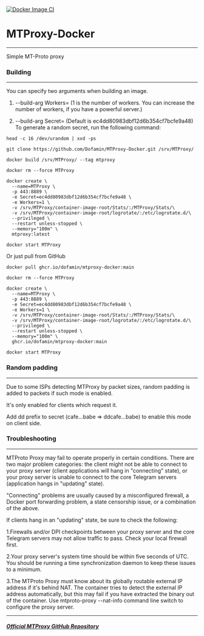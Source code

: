 [![Docker Image CI](https://github.com/Dofamin/MTProxy-Docker/actions/workflows/docker-image.yml/badge.svg)](https://github.com/Dofamin/MTProxy-Docker/actions/workflows/docker-image.yml)
# MTProxy-Docker

---

Simple MT-Proto proxy


### Building

---

You can specify two arguments when building an image.
1. --build-arg Workers= (1 is the number of workers. You can increase the number of workers, if you have a powerful server.)

2. --build-arg Secret=  (Default is ec4dd80983dbf12d6b354cf7bcfe9a48)
To generate a random secret, run the following command:
```shell
head -c 16 /dev/urandom | xxd -ps
```

```shell
git clone https://github.com/Dofamin/MTProxy-Docker.git /srv/MTProxy/

docker build /srv/MTProxy/ --tag mtproxy 

docker rm --force MTProxy

docker create \
  --name=MTProxy \
  -p 443:8889 \
  -e Secret=ec4dd80983dbf12d6b354cf7bcfe9a48 \
  -e Workers=1 \
  -v /srv/MTProxy/container-image-root/Stats/:/MTProxy/Stats/\
  -v /srv/MTProxy/container-image-root/logrotate/:/etc/logrotate.d/\
  --privileged \
  --restart unless-stopped \
  --memory="100m" \
  mtproxy:latest

docker start MTProxy

```

Or just pull from GitHub

```shell
docker pull ghcr.io/dofamin/mtproxy-docker:main

docker rm --force MTProxy

docker create \
  --name=MTProxy \
  -p 443:8889 \
  -e Secret=ec4dd80983dbf12d6b354cf7bcfe9a48 \
  -e Workers=1 \
  -v /srv/MTProxy/container-image-root/Stats/:/MTProxy/Stats/\
  -v /srv/MTProxy/container-image-root/logrotate/:/etc/logrotate.d/\
  --privileged \
  --restart unless-stopped \
  --memory="100m" \
  ghcr.io/dofamin/mtproxy-docker:main

docker start MTProxy

```


### Random padding

---

Due to some ISPs detecting MTProxy by packet sizes, random padding is added to packets if such mode is enabled.

It's only enabled for clients which request it.

Add dd prefix to secret (cafe...babe => ddcafe...babe) to enable this mode on client side.


### Troubleshooting

---

MTProto Proxy may fail to operate properly in certain conditions. There are two major problem categories: the client might not be able to connect to your proxy server (client applications will hang in "connecting" state), or your proxy server is unable to connect to the core Telegram servers (application hangs in "updating" state).

"Connecting" problems are usually caused by a misconfigured firewall, a Docker port forwarding problem, a state censorship issue, or a combination of the above.

If clients hang in an "updating" state, be sure to check the following:

1.Firewalls and/or DPI checkpoints between your proxy server and the core Telegram servers may not allow traffic to pass. Check your local firewall first.

2.Your proxy server's system time should be within five seconds of UTC. You should be running a time synchronization daemon to keep these issues to a minimum.

3.The MTProto Proxy must know about its globally routable external IP address if it's behind NAT. The container tries to detect the external IP address automatically, but this may fail if you have extracted the binary out of the container. Use mtproto-proxy --nat-info command line switch to configure the proxy server.

---

##### [Official MTProxy GitHub Repository](https://github.com/TelegramMessenger/MTProxy)


